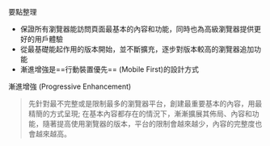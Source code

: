 要點整理
- 保證所有瀏覽器能訪問頁面最基本的內容和功能，同時也為高級瀏覽器提供更好的用戶體驗
- 從最基礎能起作用的版本開始，並不斷擴充，逐步對版本較高的瀏覽器追加功能
- 漸進增強是==行動裝置優先== (Mobile First)的設計方式

漸進增強 (Progressive Enhancement)
> 先針對最不完整或是限制最多的瀏覽器平台，創建最重要基本的內容，用最精簡的方式呈現; 在基本內容都存在的情況下，漸漸擴展其佈局、內容和功能，隨著提高使用瀏覽器的版本，平台的限制會越來越少，內容的完整度也會越來越高。